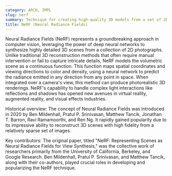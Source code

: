 ```yaml
---
category: ARCH, IMPL
slug: nerf
summary: Technique for creating high-quality 3D models from a set of 2D images using deep learning.
title: NeRF (Neural Radiance Fields)
---
```


Neural Radiance Fields (NeRF) represents a groundbreaking approach in computer vision, leveraging the power of deep neural networks to synthesize highly detailed 3D scenes from a collection of 2D photographs. Unlike traditional 3D reconstruction methods that often require manual intervention or fail to capture intricate details, NeRF models the volumetric scene as a continuous function. This function maps spatial coordinates and viewing directions to color and density, using a neural network to predict the radiance emitted in any direction from any point in space. When integrated over a camera's view, this method can produce photorealistic 3D renderings. NeRF's capability to handle complex light interactions like reflections and shadows has opened new avenues in virtual reality, augmented reality, and visual effects industries.

Historical overview: The concept of Neural Radiance Fields was introduced in 2020 by Ben Mildenhall, Pratul P. Srinivasan, Matthew Tancik, Jonathan T. Barron, Ravi Ramamoorthi, and Ren Ng. It rapidly gained popularity due to its impressive ability to reconstruct 3D scenes with high fidelity from a relatively sparse set of images.

Key contributors: The original paper, titled "NeRF: Representing Scenes as Neural Radiance Fields for View Synthesis," was the collective work of researchers primarily from the University of California, Berkeley, and Google Research. Ben Mildenhall, Pratul P. Srinivasan, and Matthew Tancik, along with their co-authors, played crucial roles in developing and popularizing the NeRF technique.